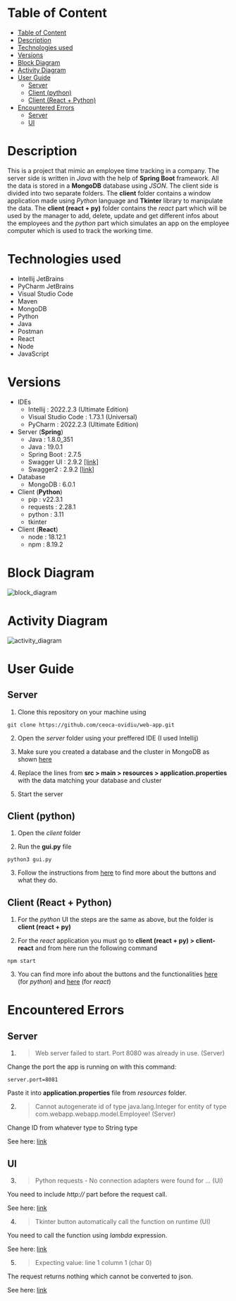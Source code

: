 # Table of Content

- [Table of Content](#table-of-content)
- [Description](#description)
- [Technologies used](#technologies-used)
- [Versions](#versions)
- [Block Diagram](#block-diagram)
- [Activity Diagram](#activity-diagram)
- [User Guide](#user-guide)
  - [Server](#server)
  - [Client (python)](#client-python)
  - [Client (React + Python)](#client-react--python)
- [Encountered Errors](#encountered-errors)
  - [Server](#server-1)
  - [UI](#ui)

# Description

This is a project that mimic an employee time tracking in a company. The server side is written in *Java* with the help
of **Spring Boot** framework. All the data is stored in a **MongoDB** database using *JSON*. The client side is divided into two separate folders. The **client** folder contains a window application made using *Python* language and **Tkinter** library to manipulate the data. The **client (react + py)** folder contains the *react* part which will be used by the manager to add, delete, update and get different infos about the employees and the *python* part which simulates an app on the employee computer which is used to track the working time.

# Technologies used

- Intellij JetBrains
- PyCharm JetBrains
- Visual Studio Code
- Maven
- MongoDB
- Python
- Java
- Postman
- React
- Node
- JavaScript

# Versions

- IDEs
    - Intellij : 2022.2.3 (Ultimate Edition)
    - Visual Studio Code : 1.73.1 (Universal)
    - PyCharm : 2022.2.3 (Ultimate Edition)
- Server (**Spring**)
    - Java : 1.8.0_351
    - Java : 19.0.1
    - Spring Boot : 2.7.5
    - Swagger UI : 2.9.2 [[link]](https://mvnrepository.com/artifact/io.springfox/springfox-swagger-ui/2.9.2)
    - Swagger2 : 2.9.2 [[link]](https://mvnrepository.com/artifact/io.springfox/springfox-swagger2/2.9.2)
- Database
    - MongoDB : 6.0.1
- Client (**Python**)
    - pip : v22.3.1
    - requests : 2.28.1
    - python : 3.11
    - tkinter
- Client (**React**)
    - node : 18.12.1
    - npm : 8.19.2

# Block Diagram

![block_diagram](media/block_diagram.svg)

# Activity Diagram

![activity_diagram](media/activity_diagram.svg)

# User Guide
## Server

1. Clone this repository on your machine using 

```
git clone https://github.com/ceoca-ovidiu/web-app.git
```

2. Open the *server* folder using your preffered IDE (I used Intellij)

3. Make sure you created a database and the cluster in MongoDB as shown [here](https://github.com/ceoca-ovidiu/web-app/blob/main/server/Readme.md)

4. Replace the lines from **src > main > resources > application.properties** with the data matching your database and cluster

5. Start the server

## Client (python)

1. Open the *client* folder 

2. Run the **gui.py** file

```
python3 gui.py
```

3. Follow the instructions from [here](https://github.com/ceoca-ovidiu/web-app/blob/main/client/Readme.md) to find more about the buttons and what they do.

## Client (React + Python)

1. For the *python* UI the steps are the same as above, but the folder is **client (react + py)**

2. For the *react* application you must go to **client (react + py) > client-react** and from here run the following command

```
npm start
```

3. You can find more info about the buttons and the functionalities [here](https://github.com/ceoca-ovidiu/web-app/blob/main/client%20(react%20%2B%20py)/client-python/Readme.md) (for *python*) and [here](https://github.com/ceoca-ovidiu/web-app/blob/main/client%20(react%20%2B%20py)/client-react/README.md) (for *react*)
# Encountered Errors

## Server

1. > Web server failed to start. Port 8080 was already in use. (Server)

Change the port the app is running on with this command:

```
server.port=8081
```

Paste it into **application.properties** file from *resources* folder.

2. > Cannot autogenerate id of type java.lang.Integer for entity of type com.webapp.webapp.model.Employee! (Server)

Change ID from whatever type to String type

See
here: [link](https://stackoverflow.com/questions/71351310/cannot-autogenerate-id-of-type-java-lang-long-for-entity-of-type-entity-mongod)

## UI

3. > Python requests - No connection adapters were found for ... (UI)

You need to include *http://* part before the request call.

See here: [link](https://stackoverflow.com/questions/15115328/python-requests-no-connection-adapters)

4. > Tkinter button automatically call the function on runtime (UI)

You need to call the function using *lambda* expression.

See here: [link](https://stackoverflow.com/questions/3704568/tkinter-button-command-activates-upon-running-program)

5. > Expecting value: line 1 column 1 (char 0)

The request returns nothing which cannot be converted to json.

See here: [link](https://stackoverflow.com/questions/16573332/jsondecodeerror-expecting-value-line-1-column-1-char-0)